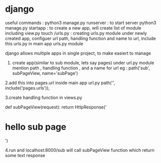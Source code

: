 # django


useful commands : 
 python3 manage.py runserver : to start server
 python3 manage.py startapp <appname> : to create a new app, will create list of module including view.py
  touch <appname>/urls.py : creating urls.py module under newly created app, configuer url path, handling function and name to url,
                            include this urls.py in main app urls.py module
  
  


django allows multiple apps in single project, to make easiert to manage
1. create app(similar to sub module, lets say pages)
   under url.py module
   mention path , handling function , and a name for url
    eg :  path('sub', subPageView, name='subPage') 

2.add this into pages.url inside main app url.py
      path('', include('pages.urls')),
      
      
3.create handling function in views.py

def subPageView(request):
    return HttpResponse('<h1>hello sub page</h1>')
    
    
4.run and localhost:8000/sub will call subPageView function which return some text response
